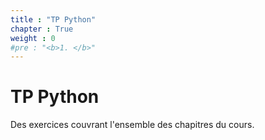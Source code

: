 ```yaml
---
title : "TP Python"
chapter : True
weight : 0
#pre : "<b>1. </b>"
---
```




# TP Python



Des exercices couvrant l'ensemble des chapitres du cours.
